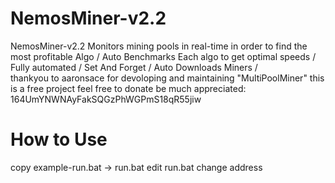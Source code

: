 
# NemosMiner-v2.2
NemosMiner-v2.2 Monitors mining pools in real-time in order to find the most profitable Algo /
 Auto Benchmarks Each algo to get optimal speeds /
Fully automated / Set And Forget /
Auto Downloads Miners /   
thankyou to aaronsace for devoloping and maintaining "MultiPoolMiner"
this is a free project feel free to donate be much appreciated: 164UmYNWNAyFakSQGzPhWGPmS18qR55jiw

# How to Use

copy example-run.bat -> run.bat
edit run.bat change address
